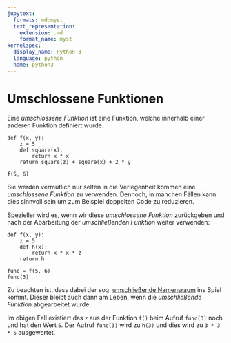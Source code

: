 ```yaml
---
jupytext:
  formats: md:myst
  text_representation:
    extension: .md
    format_name: myst
kernelspec:
  display_name: Python 3
  language: python
  name: python3
---
```


# Umschlossene Funktionen

Eine *umschlossene Funktion* ist eine Funktion, welche innerhalb einer anderen Funktion definiert wurde.

```{code-cell} python3
def f(x, y):
    z = 5
    def square(x):
        return x * x
    return square(z) + square(x) + 2 * y

f(5, 6)
```

Sie werden vermutlich nur selten in die Verlegenheit kommen eine *umschlossene Funktion* zu verwenden.
Dennoch, in manchen Fällen kann dies sinnvoll sein um zum Beispiel doppelten Code zu reduzieren.

Spezieller wird es, wenn wir diese *umschlossene Funktion* zurückgeben und nach der Abarbeitung der *umschließenden Funktion* weiter verwenden:

```{code-cell} python3
def f(x, y):
    z = 5
    def h(x):
        return x * x * z
    return h

func = f(5, 6)
func(3)
```

Zu beachten ist, dass dabei der sog. [umschließende Namensraum](sec-local-namespace) ins Spiel kommt.
Dieser bleibt auch dann am Leben, wenn die *umschließende Funktion* abgearbeitet wurde.

Im obigen Fall existiert das ``z`` aus der Funktion ``f()`` beim Aufruf ``func(3)`` noch und hat den Wert ``5``.
Der Aufruf ``func(3)`` wird zu ``h(3)`` und dies wird zu ``3 * 3 * 5`` ausgewertet.